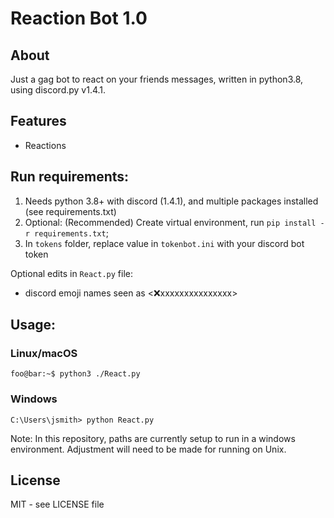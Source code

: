 
# Reaction Bot 1.0
## About
Just a gag bot to react on your friends messages, written in python3.8, using discord.py v1.4.1.

## Features
 - Reactions

## Run requirements:
1. Needs python 3.8+ with discord (1.4.1), and multiple packages installed (see requirements.txt)
2. Optional: (Recommended) Create virtual environment, run `pip install -r requirements.txt`;
3. In `tokens` folder, replace value in `tokenbot.ini` with your discord bot token
 
Optional edits in `React.py` file:
 - discord emoji names seen as <:x:xxxxxxxxxxxxxxx>

## Usage:
### Linux/macOS
```console
foo@bar:~$ python3 ./React.py
```
### Windows
```console
C:\Users\jsmith> python React.py
```

Note: In this repository, paths are currently setup to run in a windows environment. Adjustment will need to be made for running on Unix.

## License
MIT - see LICENSE file
